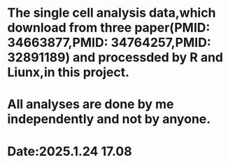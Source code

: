 # The single cell analysis data,which download from three paper(PMID: 34663877,PMID: 34764257,PMID: 32891189) and processded by R and Liunx,in this project.
# All analyses are done by me independently and not by anyone.
# Date:2025.1.24 17.08
